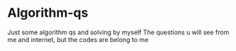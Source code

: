 # Algorithm-qs
Just some algorithm qs and solving by myself
The questions u will see from me and internet, but the codes are belong to me

